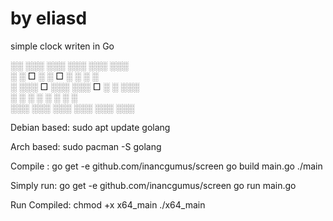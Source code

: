 # by eliasd

simple clock writen in Go

░░   ░░░       ░░░  ░░░       ░░░  ░░░  
 ░     ░   □   ░    ░     □   ░ ░  ░ ░  
 ░   ░░░   □   ░░░  ░░░   □   ░ ░  ░░░  
 ░   ░           ░  ░ ░       ░ ░    ░  
░░░  ░░░       ░░░  ░░░       ░░░  ░░░ 



Debian based:
sudo apt update golang

Arch based:
sudo pacman -S golang



Compile :
go get -e github.com/inancgumus/screen
go build main.go
./main

Simply run: 
go get -e github.com/inancgumus/screen
go run main.go


Run Compiled:
chmod +x x64_main
./x64_main
